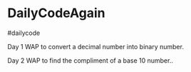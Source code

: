 # DailyCodeAgain
#dailycode

Day 1
WAP to convert a decimal number into binary number.

Day 2
WAP to find the compliment of a base 10 number..
